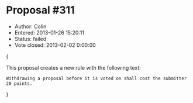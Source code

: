 Proposal #311
============= 
* Author: Colin
* Entered: 2013-01-26 15:20:11
* Status: failed
* Vote closed: 2013-02-02 0:00:00

{

This proposal creates a new rule with the following text:

    Withdrawing a proposal before it is voted on shall cost the submitter 
    20 points.

}
